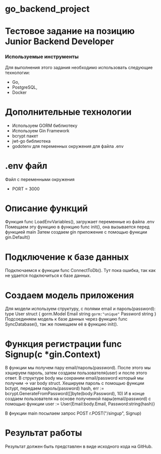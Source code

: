# go_backend_project
# Тестовое задание на позицию Junior Backend Developer

### **Используемые инструменты**

Для выполнения этого задания необходимо использовать следующие технологии:

- Go,
- PostgreSQL,
- Docker
  
# Дополнительные технологии
- Используем GORM библиотеку
- Используем Gin Framework
- bcrypt пакет
- jwt-go библиотека
- godotenv для переменных окружения для файла .env
  
# .env файл
Файл с переменными окружения
 - PORT = 3000
# Описание функций   
Функция func LoadEnvVariables(), загружает переменные из файла .env Помещаем эту функцию в функцию func init(), она вызывается перед функцией main
Затем создаем gin приложение с помощью функции gin.Default()

# Подключение к базе данных
Подключаемся к функции func ConnectToDb(). Тут пока ошибка, так как не удается подключиться к базе данных.

# Создаем модель приложения

Для модели  используем структуру, с полями email и пароль(password):
type User struct
{
	gorm.Model
	Email string `gorm:"unique"`
	Password string
}
Подсоединяем модель к базе данных через функцию func SyncDatabase(), так же помещаем её в функцию init().

# Функция регистрации func Signup(c *gin.Context)
В функции мы получем пару email/пароль(password). После этого мы хэшируем пароль, затем создаем пользователя(user) и после этого ответ.
В структуре body мы сохраним email/password который мы получим -> var body struct.
Хешируем пароль с помощью функции bctypt, передаем пароль(password) hash, err := bcrypt.GenerateFromPassword([]byte(body.Password), 10)
И в конце создаем пользователя на основе полученной пары(email/password) с помощью функции
user := User{Email:body.Email, Password:string(hash)}

В фнукции main посылаем запрос POST
r.POST("/singup", Signup)
# Результат работы

Результат должен быть представлен в виде исходного кода на GitHub. 
